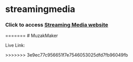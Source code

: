# streamingmedia
 <h3>Click to access <a href="https://thiggin7.github.io/streamingmedia/">Streaming Media website</a></h3> 
=======
# MuzakMaker
<p>Live Link: </p>
>>>>>>> 3e9ec77c956651f7e7546053025dfd7fb96049fb
